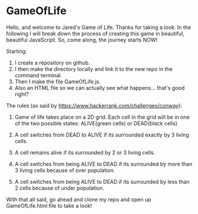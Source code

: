 # GameOfLife

Hello, and welcome to Jared's Game of Life. Thanks for taking a look. In the following I will break down the process of creating this game in beautiful, beautiful JavaScript. So, come along, the journey starts NOW!


Starting:
  1. I create a repository on github.
  2. I then make the directory locally and link it to the new repo in the command terminal.
  3. Then I make the file GameOfLife.js.
  4. Also an HTML file so we can actually see what happens... that's good right?

The rules (as said by https://www.hackerrank.com/challenges/conway):
  1. Game of life takes place on a 2D grid. Each cell in the grid will be in one of the two possible states:
      ALIVE(green cells) or DEAD(black cells)

  2. A cell switches from DEAD to ALIVE if its surrounded exactly by 3 living cells.
  3. A cell remains alive if its surrounded by 2 or 3 living cells.
  4. A cell switches from being ALIVE to DEAD if its surrounded by more than 3 living cells because of over population.
  5. A cell switches from being ALIVE to DEAD if its surrounded by less than 2 cells because of under population.

With that all said, go ahead and clone my repo and open up  GameOfLife.html file to take a look!
